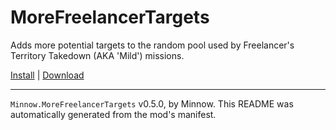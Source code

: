 # MoreFreelancerTargets

Adds more potential targets to the random pool used by Freelancer's Territory Takedown (AKA 'Mild') missions.

[Install](https://hitman-resources.netlify.app/smf-install-link/https://github.com/Ocean-Minnow/Minnow.MoreFreelancerTargets/releases/latest/download/mod.framework.zip) | [Download](https://github.com/Ocean-Minnow/Minnow.MoreFreelancerTargets/releases/latest/download/mod.framework.zip)

---

`Minnow.MoreFreelancerTargets` v0.5.0, by Minnow. This README was automatically generated from the mod's manifest.
